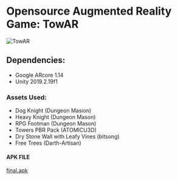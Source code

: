# Opensource Augmented Reality Game: TowAR
![TowAR](https://i.imgur.com/FMdV13C.png)

## Dependencies:
- Google ARcore 1.14 
- Unity 2019.2.19f1

### Assets Used:
- Dog Knight (Dungeon Masion)
- Heavy Knight (Dungeon Mason)
- RPG Footman (Dungeon Mason)
- Towers PBR Pack (ATOMICU3D)
- Dry Stone Wall with Leafy Vines (bitsong)
- Free Trees (Darth-Artisan)

#### APK FILE
[final.apk](https://drive.google.com/file/d/1qsxSkG3fGzfwVvLRLNUE5twogLxlWQYg/view)
